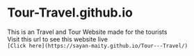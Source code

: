 # Tour-Travel.github.io
This is an Travel and Tour Website made for the tourists \
Visit this url to see this website live \
 `[Click here](https://sayan-maity.github.io/Tour---Travel/) `
